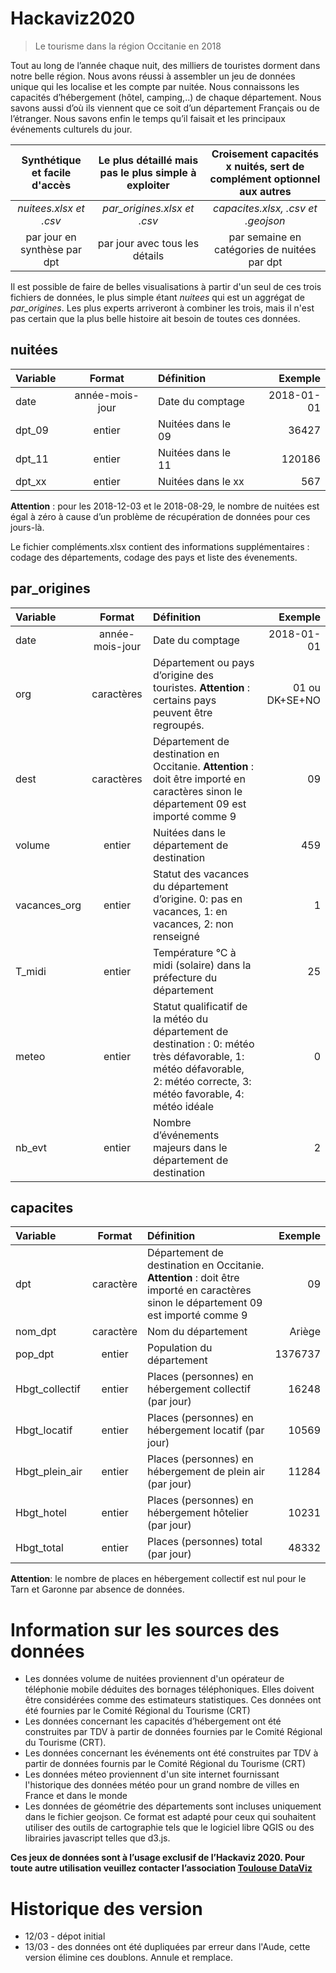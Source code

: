 # Hackaviz2020
> Le tourisme dans la région Occitanie en 2018

Tout au long de l’année chaque nuit, des milliers de touristes dorment dans notre belle région. Nous avons réussi à assembler un jeu de données unique qui les localise et les compte par nuitée. Nous connaissons les capacités d’hébergement (hôtel, camping,..) de chaque département. Nous savons aussi d’où ils viennent que ce soit d’un département Français ou de l’étranger. Nous savons enfin le temps qu’il faisait et les principaux événements culturels du jour.

| Synthétique et facile d'accès | Le plus détaillé mais pas le plus simple à exploiter | Croisement capacités x nuités, sert de complément optionnel aux autres| 
| :--: | :--: | :--: |
|  *nuitees.xlsx et .csv* | *par_origines.xlsx et .csv* | *capacites.xlsx, .csv et .geojson* |
| par jour en synthèse par dpt | par jour avec tous les détails | par semaine en catégories de nuitées par dpt |

Il est possible de faire de belles visualisations à partir d'un seul de ces trois fichiers de données, le plus simple étant *nuitees* qui est un aggrégat de *par_origines*. Les plus experts arriveront à combiner les trois, mais il n'est pas certain que la plus belle histoire ait besoin de toutes ces données. 

## nuitées

| Variable | Format | Définition | Exemple |
| :-- | :--: | :-- | --: |
| date | année-mois-jour | Date du comptage | 2018-01-01 |
| dpt_09 | entier | Nuitées dans le 09 | 36427 |
| dpt_11 | entier | Nuitées dans le 11 | 120186 |
| dpt_xx | entier | Nuitées dans le xx | 567 |

**Attention** : pour les 2018-12-03 et le 2018-08-29, le nombre de nuitées est égal à zéro à cause d’un problème de récupération de données pour ces jours-là.

Le fichier compléments.xlsx contient des informations supplémentaires : codage des départements, codage des pays et liste des évenements.

## par_origines

| Variable | Format | Définition | Exemple | 
| :-- | :--: | :-- | --: |
| date | année-mois-jour | Date du comptage | 2018-01-01 |
| org | caractères | Département ou pays d’origine des touristes. **Attention** : certains pays peuvent être regroupés. | 01 ou DK+SE+NO |
| dest | caractères | Département de destination en Occitanie. **Attention** : doit être importé en caractères sinon le département 09 est importé comme 9 | 09 |
| volume | entier | Nuitées dans le département de destination | 459 |
| vacances_org | entier | Statut des vacances du département d’origine. 0: pas en vacances, 1: en vacances, 2: non renseigné | 1 |
| T_midi | entier |  Température °C à midi (solaire) dans la préfecture du département | 25 |
| meteo | entier | Statut qualificatif de la météo du département de destination : 0: météo très défavorable, 1: météo défavorable, 2: météo correcte, 3: météo favorable, 4: météo idéale | 0 |
| nb_evt | entier| Nombre d’événements majeurs dans le département de destination | 2 |


## capacites

| Variable | Format | Définition | Exemple |
| :-- | :--: | :-- | --: |
| dpt | caractère| Département de destination en Occitanie. **Attention** : doit être importé en caractères sinon le département 09 est importé comme 9 | 09 |
| nom_dpt | caractère | Nom du département| Ariège|
| pop_dpt | entier| Population du département| 1376737 |
| Hbgt_collectif | entier | Places (personnes) en hébergement collectif (par jour) | 16248|
| Hbgt_locatif | entier| Places (personnes) en hébergement locatif (par jour) | 10569 |
| Hbgt_plein_air |entier| Places (personnes) en hébergement de plein air (par jour) | 11284 |
| Hbgt_hotel | entier | Places (personnes) en hébergement hôtelier (par jour) | 10231 |
| Hbgt_total | entier | Places (personnes) total (par jour) | 48332 |

**Attention**:  le nombre de places en hébergement collectif est nul pour le Tarn et Garonne par absence de données.

# Information sur les sources des données 

* Les données volume de nuitées proviennent d'un opérateur de téléphonie mobile déduites des bornages téléphoniques. Elles doivent être considérées comme des estimateurs statistiques. Ces données ont été fournies par le Comité Régional du Tourisme (CRT) 
* Les données concernant les capacités d’hébergement ont été construites par TDV à partir de données fournies par le Comité Régional du Tourisme (CRT).
* Les données concernant les événements ont été construites par TDV à partir de données fournis par le Comité Régional du Tourisme (CRT)
* Les données méteo proviennent d'un site internet fournissant l'historique des données météo pour un grand nombre de villes en France et dans le monde
* Les données de géométrie des départements sont incluses uniquement dans le fichier geojson. Ce format est adapté pour ceux qui souhaitent utiliser des outils de cartographie tels que le logiciel libre QGIS ou des librairies javascript telles que d3.js.

**Ces jeux de données sont à l’usage exclusif de l’Hackaviz 2020. Pour toute autre utilisation veuillez contacter l’association [Toulouse DataViz](mailto:contact@toulouse-dataviz.fr)**

# Historique des version
* 12/03 - dépot initial
* 13/03 - des données ont été dupliquées par erreur dans l'Aude, cette version élimine ces doublons. Annule et remplace. 